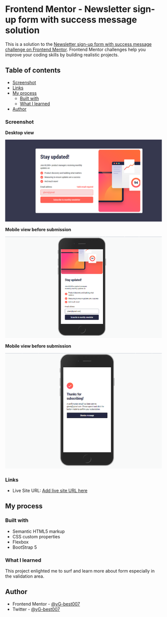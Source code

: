 # Frontend Mentor - Newsletter sign-up form with success message solution

This is a solution to the [Newsletter sign-up form with success message challenge on Frontend Mentor](https://www.frontendmentor.io/challenges/newsletter-signup-form-with-success-message-3FC1AZbNrv). Frontend Mentor challenges help you improve your coding skills by building realistic projects. 

## Table of contents
  - [Screenshot](#screenshot)
  - [Links](#links)
- [My process](#my-process)
  - [Built with](#built-with)
  - [What I learned](#what-i-learned)
- [Author](#author)





### Screenshot

**Desktop view**

![](./desktop.png)

**Mobile view before submission**

![](./mob.png)

**Mobile view before submission**

![](./mob-sub.png)



### Links

- Live Site URL: [Add live site URL here](https://your-live-site-url.com)

## My process

### Built with

- Semantic HTML5 markup
- CSS custom properties
- Flexbox
- BootStrap 5




### What I learned

This project enlighted me to surf and learn more about form especially in the validation area.





## Author

- Frontend Mentor - [@yG-best007](https://www.frontendmentor.io/profile/G-best007)
- Twitter - [@yG-best007](https://www.twitter.com/g_best007)


